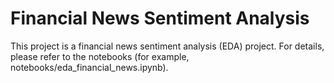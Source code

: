 
# Financial News Sentiment Analysis

This project is a financial news sentiment analysis (EDA) project. For details, please refer to the notebooks (for example, notebooks/eda_financial_news.ipynb).

